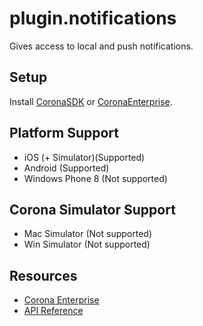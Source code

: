 # plugin.notifications

Gives access to local and push notifications.

## Setup

Install [CoronaSDK](http://coronalabs.com/products/corona-sdk/) or [CoronaEnterprise](http://coronalabs.com/products/enterprise/).

## Platform Support

* iOS (+ Simulator)(Supported)
* Android (Supported)
* Windows Phone 8 (Not supported)

## Corona Simulator Support

* Mac Simulator (Not supported)
* Win Simulator (Not supported)

## Resources

* [Corona Enterprise](http://docs.coronalabs.com/native/)
* [API Reference](http://docs.coronalabs.com/plugin/notifications/index.html)
